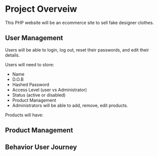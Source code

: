 # Project Overveiw

This PHP website will be an ecommerce site to sell fake designer clothes.

## User Management 
Users will be able to login, log out, reset their passwords, and edit their details.


Users will need to store:

- Name
- D.O.B
- Hashed Password
- Access Level (user vs Administrator)
- Status (active or disabled)
- Product Management 
- Administrators will be able to add, remove, edit products.

Products will have:



## Product Management









## Behavior User Journey